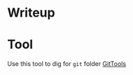 # Writeup

# Tool
Use this tool to dig for ```git``` folder [GitTools](https://github.com/internetwache/GitTools)
